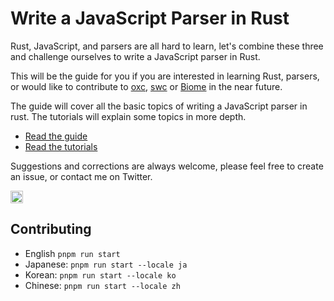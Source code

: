 # Write a JavaScript Parser in Rust

Rust, JavaScript, and parsers are all hard to learn,
let's combine these three and challenge ourselves to write a JavaScript parser in Rust.

This will be the guide for you if you are interested in learning Rust, parsers,
or would like to contribute to [oxc](https://github.com/Boshen/oxc), [swc](https://swc.rs) or [Biome](https://biomejs.dev) in the near future.

The guide will cover all the basic topics of writing a JavaScript parser in rust.
The tutorials will explain some topics in more depth.

- [Read the guide](https://oxc-project.github.io/javascript-parser-in-rust/docs/intro)
- [Read the tutorials](https://oxc-project.github.io/javascript-parser-in-rust/blog)

Suggestions and corrections are always welcome, please feel free to create an issue, or contact me on Twitter.

<a href="https://twitter.com/boshen_c">
<img height="20" src="https://img.shields.io/twitter/follow/boshen_c?style=social" />
</a>

## Contributing

- English `pnpm run start`
- Japanese: `pnpm run start --locale ja`
- Korean: `pnpm run start --locale ko`
- Chinese: `pnpm run start --locale zh`
